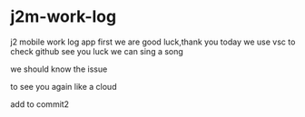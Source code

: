 # j2m-work-log
j2 mobile work log app first
we are good luck,thank you
today we use vsc to check github
see you luck
we can sing a song

we should know the issue

to see you again like a cloud

add to commit2
